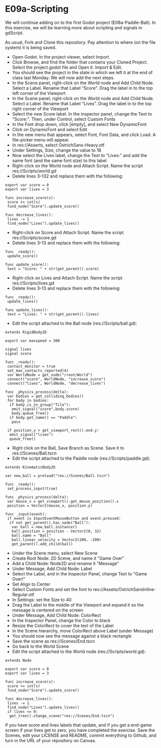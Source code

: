 # E09a-Scripting

We will continue adding on to the first Godot project (E08a-Paddle-Ball). In this exercise, we will be learning more about scripting and signals in gdScript.

As usual, Fork and Clone this repository. Pay attention to where (on the file system) it is being saved.

 * Open Godot. In the project viewer, select Import.
 * Click Browse, and find the folder that contains your Cloned Project. Select the project.godot file and Open it. Import & Edit.
 * You should see the project in the state in which we left it at the end of class last Monday. We will now add the next steps.
 * In the Scene panel, right-click on the World node and Add Child Node. Select a Label. Rename that Label "Score". Drag the label in to the top left corner of the Viewport
 * In the Scene panel, right-click on the World node and Add Child Node. Select a Label. Rename that Label "Lives". Drag the label in to the top right corner of the Viewport
 * Select the new Score label. In the inspector panel, change the Text to "Score:". Then, under Control, select Custom Fonts
 * In the Font drop down, click [empty], and select New DynamicFont
 * Click on DynamicFont and select Edit
 * In the new menu that appears, select Font, Font Data, and click Load. A file-picker menu will appear.
 * In res://Asserts, select OstrichSans-Heavy.otf
 * Under Settings, Size, change the value to 18
 * Now select the Lives label, change the Text to "Lives:" and add the same font (and the same font size) to this label
 * Right-click on the World node and Attach Script. Name the script res://Scripts/world.gd
 * Delete lines 3–132 and replace them with the following:
 ```
 export var score = 0
 export var lives = 3
 
 func increase_score(s):
  score += int(s)
  fund_node("Score").update_score()
  
 func decrease_lives():
  lives -= 1
  find_node("Lives").update_lives()
 ```
 * Right-click on Score and Attach Script. Name the script res://Scripts/score.gd
 * Delete lines 3–13 and replace them with the following:
 ```
 func _ready():
  update_score()
 
 func update_score():
  text = "Score: " + str(get_parent().score)
 ```
 * Right-click on Lives and Attach Script. Name the script res://Scripts/lives.gd
 * Delete lines 3–13 and replace them with the following:
 ```
 func _ready():
  update_lives()
 
 func update_lives():
  text = "Lives: " + str(get_parent().lives)
 ```
 * Edit the script attached to the Ball node (res://Scripts/ball.gd):
 ```
 extends RigidBody2D
 
 export var maxspeed = 300
 
 signal lives
 signal score
 
 func _ready():
  contact_monitor = true
  set_max_contacts_reported(4)
  var WorldNode = get_node("/root/World")
  connect("score", WorldNode, "increase_score")
  connect("lives", WorldNode, "decrease_lives")
 
 func _physics_process(delta):
  var bodies = get_colliding_bodies()
  for body in bodies:
   if body.is_in_group("Tile"):
    emit_signal("score",body.score)
    body.queue_free()
   if body.get_name() == "Paddle":
    pass
   
  if position.y > get_viewport_rect().end.y:
   emit_signal("lives")
   queue_free()
 ```
 * Right click on the Ball, Save Branch as Scene. Save it to res://Scenes/Ball.tscn
 * Edit the script attached to the Paddle node (res://Scripts/paddle.gd):
 ```
 extends KinematicBody2D
 
 var new_ball = preload("res://Scenes/Ball.tscn")
 
 func _ready():
  set_process_input(true)
 
 func _physics_process(delta):
  var mouse_x = get_viewport().get_mouse_position().x
  position = Vector2(mouse_x, position.y)
 
 func _input(event):
  if event is InputEventMouseButton and event.pressed:
   if not get_parent().has_node("Ball"):
    var ball = new_ball.instance()
    ball.position = position - Vector2(0, 32)
    ball.name = "Ball"
    ball.linear_velocity = Vector2(200, -200)
    get_parent().add_child(ball)
 
 ```
 * Under the Scene menu, select New Scene
 * Create Root Node: 2D Scene, and name it "Game Over"
 * Add a Child Node: Node2D and rename it "Message"
 * Under Message, Add Child Node: Label
 * Select the Label, and in the Inspector Panel, change Text to "Game Over!"
 * Set Align to Center
 * Select Custom Fonts and set the font to res://Assets/OstrichSansInline-Regular.otf
 * In Settings: set the Size to 40
 * Drag the Label to the middle of the Viewport and expand it so the message is centered on the screen
 * Under Message, Add Child Node: ColorRect
 * In the Inspector Panel, change the Color to black
 * Resize the ColorRect to cover the text of the Label
 * In the Scene hierarchy, move ColorRect above Label (under Message)
 * You should now see the message against a black rectangle
 * Save the scene as res://Scenes/End.tscn
 * Go back to the World Scene
 * Edit the script attached to the World node (res://Scripts/world.gd):
 ```
 extends Node
 
 export var score = 0
 export var lives = 3
 
 func increase_score(s):
  score += int(s)
  fund_node("Score").update_score()
  
 func decrease_lives():
  lives -= 1
  find_node("Lives").update_lives()
  if lives <= 0:
   get_tree().change_scene("res://Scenes/End.tscn")
 ```

If you have score and lives labels that update, and if you get a end-game screen if your lives get to zero, you have completed the exercise. Save the Scenes, edit your LICENSE and README, commit everything to Github, and turn in the URL of your repository on Canvas.
 
